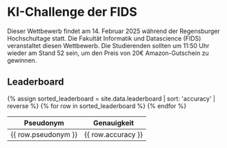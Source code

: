 # KI-Challenge der FIDS

Dieser Wettbewerb findet am 14. Februar 2025 während der Regensburger Hochschultage statt. Die Fakultät Informatik und Datascience (FIDS) veranstaltet diesen Wettbewerb. Die Studierenden sollten um 11:50 Uhr wieder am Stand 52 sein, um den Preis von 20€ Amazon-Gutschein zu gewinnen.

## Leaderboard

<table>
  <thead>
    <tr>
      <th>Pseudonym</th>
      <th>Genauigkeit</th>
    </tr>
  </thead>
  <tbody>
    {% assign sorted_leaderboard = site.data.leaderboard | sort: 'accuracy' | reverse %}
    {% for row in sorted_leaderboard %}
    <tr>
      <td>{{ row.pseudonym }}</td>
      <td>{{ row.accuracy }}</td>
    </tr>
    {% endfor %}
  </tbody>
</table>